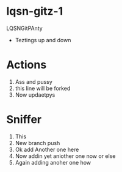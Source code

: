 # lqsn-gitz-1
LQSNGitPAnty
- Teztings up and down 

# Actions 

1. Ass and pussy 
2. this line will be forked 
3. Now updaetpys

# Sniffer 
1. This
2. New branch push 
3. Ok add Another one here 
4. Now addin yet aniother one now or else 
5. Again adding anoher one how 